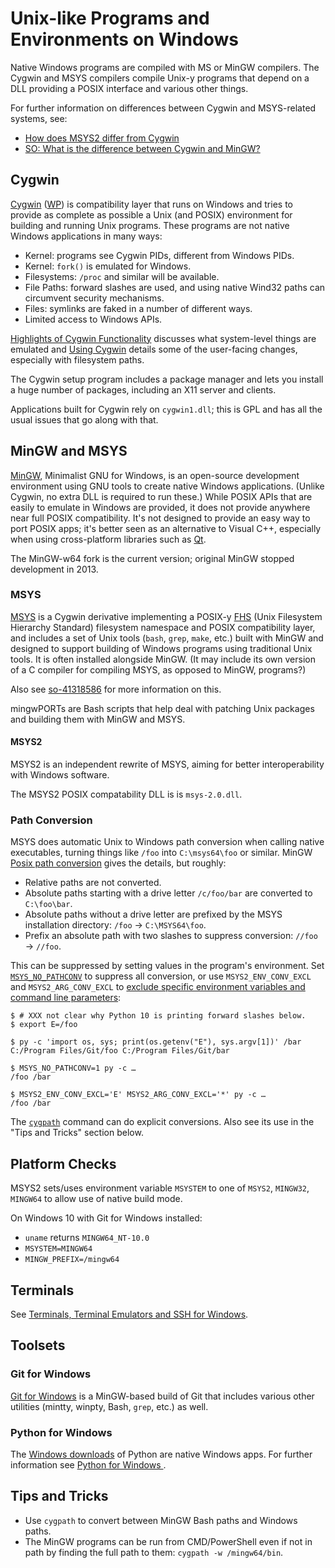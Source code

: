 Unix-like Programs and Environments on Windows
==============================================

Native Windows programs are compiled with MS or MinGW compilers. The
Cygwin and MSYS compilers compile Unix-y programs that depend on a DLL
providing a POSIX interface and various other things.

For further information on differences between Cygwin and MSYS-related
systems, see:

* [How does MSYS2 differ from Cygwin][msys2-diff]
* [SO: What is the difference between Cygwin and MinGW?][so-771756]


Cygwin
------

[Cygwin] \([WP][Cygwin-wp]) is compatibility layer that runs on
Windows and tries to provide as complete as possible a Unix (and
POSIX) environment for building and running Unix programs. These
programs are not native Windows applications in many ways:
- Kernel: programs see Cygwin PIDs, different from Windows PIDs.
- Kernel: `fork()` is emulated for Windows.
- Filesystems: `/proc` and similar will be available.
- File Paths: forward slashes are used, and using native Wind32 paths
  can circumvent security mechanisms.
- Files: symlinks are faked in a number of different ways.
- Limited access to Windows APIs.

[Highlights of Cygwin Functionality][cyg-hi] discusses what
system-level things are emulated and [Using Cygwin][cyg-use] details
some of the user-facing changes, especially with filesystem paths.

The Cygwin setup program includes a package manager and lets you
install a huge number of packages, including an X11 server and
clients.

Applications built for Cygwin rely on `cygwin1.dll`; this is GPL and
has all the usual issues that go along with that.


MinGW and MSYS
--------------

[MinGW], Minimalist GNU for Windows, is an open-source development
environment using GNU tools to create native Windows applications.
(Unlike Cygwin, no extra DLL is required to run these.) While POSIX
APIs that are easily to emulate in Windows are provided, it does not
provide anywhere near full POSIX compatibility. It's not designed to
provide an easy way to port POSIX apps; it's better seen as an
alternative to Visual C++, especially when using cross-platform
libraries such as [Qt].

The MinGW-w64 fork is the current version; original MinGW stopped
development in 2013.

### MSYS

[MSYS] is a Cygwin derivative implementing a POSIX-y [FHS] \(Unix
Filesystem Hierarchy Standard) filesystem namespace and POSIX
compatibility layer, and includes a set of Unix tools (`bash`, `grep`,
`make`, etc.) built with MinGW and designed to support building of
Windows programs using traditional Unix tools. It is often installed
alongside MinGW. (It may include its own version of a C compiler for
compiling MSYS, as opposed to MinGW, programs?)

Also see [so-41318586] for more information on this.

mingwPORTs are Bash scripts that help deal with patching Unix packages
and building them with MinGW and MSYS.

#### MSYS2

MSYS2 is an independent rewrite of MSYS, aiming for better
interoperability with Windows software.

The MSYS2 POSIX compatability DLL is is `msys-2.0.dll`.

### Path Conversion

MSYS does automatic Unix to Windows path conversion when calling native
executables, turning things like `/foo` into `C:\msys64\foo` or similar.
MinGW [Posix path conversion][mingw pathconv] gives the details, but
roughly:
- Relative paths are not converted.
- Absolute paths starting with a drive letter `/c/foo/bar` are converted
  to `C:\foo\bar`.
- Absolute paths without a drive letter are prefixed by the MSYS
  installation directory: `/foo` → `C:\MSYS64\foo`.
- Prefix an absolute path with two slashes to suppress conversion:
  `//foo` → `//foo`.

This can be suppressed by setting values in the program's environment. Set
[`MSYS_NO_PATHCONV`] to suppress all conversion, or use
`MSYS2_ENV_CONV_EXCL` and `MSYS2_ARG_CONV_EXCL` to [exclude specific
environment variables and command line parameters][MSYS2_vars]:

    $ # XXX not clear why Python 10 is printing forward slashes below.
    $ export E=/foo

    $ py -c 'import os, sys; print(os.getenv("E"), sys.argv[1])' /bar
    C:/Program Files/Git/foo C:/Program Files/Git/bar

    $ MSYS_NO_PATHCONV=1 py -c …
    /foo /bar

    $ MSYS2_ENV_CONV_EXCL='E' MSYS2_ARG_CONV_EXCL='*' py -c …
    /foo /bar

The [`cygpath`] command can do explicit conversions. Also see its use in
the "Tips and Tricks" section below.


Platform Checks
---------------

MSYS2 sets/uses environment variable `MSYSTEM` to one of `MSYS2`,
`MINGW32`, `MINGW64` to allow use of native build mode.

On Windows 10 with Git for Windows installed:
* `uname` returns `MINGW64_NT-10.0`
* `MSYSTEM=MINGW64`
* `MINGW_PREFIX=/mingw64`


Terminals
---------

See [Terminals, Terminal Emulators and SSH for Windows](term-ssh.md).


Toolsets
--------

### Git for Windows

[Git for Windows](../git/win.md) is a MinGW-based build of Git that
includes various other utilities (mintty, winpty, Bash, `grep`, etc.)
as well.

### Python for Windows

The [Windows downloads][py-win-dl] of Python are native Windows apps.
For further information see [Python for Windows
](../lang/python/runtime/win.md).


Tips and Tricks
---------------

* Use `cygpath` to convert between MinGW Bash paths and Windows paths.
* The MinGW programs can be run from CMD/PowerShell even if not in path
  by finding the full path to them: `cygpath -w /mingw64/bin`.



<!-------------------------------------------------------------------->
[msys2-diff]: https://github.com/msys2/msys2/wiki/How-does-MSYS2-differ-from-Cygwin
[so-771756]: https://stackoverflow.com/q/771756/107294

[Cyg-hi]: https://www.cygwin.com/cygwin-ug-net/highlights.html
[Cyg-use]: https://www.cygwin.com/cygwin-ug-net/using.html#
[Cygwin-wp]: https://en.wikipedia.org/wiki/Cygwin
[Cygwin]: http://cygwin.com/

[FHS]: http://www.pathname.com/fhs/
[MSYS2]: https://github.com/msys2/msys2/wiki/
[MSYS2_vars]: https://www.msys2.org/docs/filesystem-paths/
[MSYS]: http://www.mingw.org/wiki/MSYS
[MinGW]: https://en.wikipedia.org/wiki/MinGW
[Qt]: https://en.wikipedia.org/wiki/Qt_(software)
[`MSYS_NO_PATHCONV`]: https://stackoverflow.com/a/48348531/107294
[`cygpath`]: https://cygwin.com/cygwin-ug-net/cygpath.html
[mingw pathconv]: https://web.archive.org/web/20201112005258/http://www.mingw.org/wiki/Posix_path_conversion
[so-41318586]: https://stackoverflow.com/a/41318586/107294

[py-win-dl]: https://www.python.org/downloads/windows/
